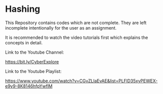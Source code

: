 # Hashing


This Repository contains codes which are not complete. They are left incomplete intentionally for the user as an assignment.

It is recommended to watch the video tutorials first which explains the concepts in detail.

Link to the Youtube Channel:

https://bit.ly/CyberExplore

Link to the Youtube Playlist:

https://www.youtube.com/watch?v=CGvZLlaEvAE&list=PLFlD35xyPEWEX-e9y9-8K8146hfpYwflM


